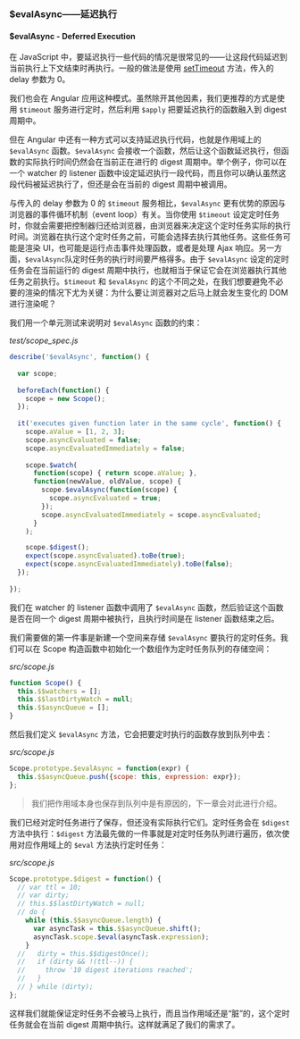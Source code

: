 ### $evalAsync——延迟执行
#### $evalAsync - Deferred Execution

在 JavaScript 中，要延迟执行一些代码的情况是很常见的——让这段代码延迟到当前执行上下文结束时再执行。一般的做法是使用 [setTimeout](https://developer.mozilla.org/en-US/docs/Web/API/WindowOrWorkerGlobalScope/setTimeout) 方法，传入的 delay 参数为 0。

我们也会在 Angular 应用这种模式。虽然除开其他因素，我们更推荐的方式是使用 `$timeout` 服务进行定时，然后利用 `$apply` 把要延迟执行的函数融入到 digest 周期中。

但在 Angular 中还有一种方式可以支持延迟执行代码，也就是作用域上的 `$evalAsync` 函数。`$evalAsync` 会接收一个函数，然后让这个函数延迟执行，但函数的实际执行时间仍然会在当前正在进行的 digest 周期中。举个例子，你可以在一个 watcher 的 listener 函数中设定延迟执行一段代码，而且你可以确认虽然这段代码被延迟执行了，但还是会在当前的 digest 周期中被调用。

与传入的 delay 参数为 0 的 `$timeout` 服务相比，`$evalAsync` 更有优势的原因与浏览器的事件循环机制（event loop）有关。当你使用 `$timeout` 设定定时任务时，你就会需要把控制器归还给浏览器，由浏览器来决定这个定时任务实际的执行时间。浏览器在执行这个定时任务之前，可能会选择去执行其他任务。这些任务可能是渲染 UI，也可能是运行点击事件处理函数，或者是处理 Ajax 响应。另一方面，`$evalAsync`队定时任务的执行时间要严格得多。由于 `$evalAsync` 设定的定时任务会在当前运行的 digest 周期中执行，也就相当于保证它会在浏览器执行其他任务之前执行。`$timeout` 和 `$evalAsync` 的这个不同之处，在我们想要避免不必要的渲染的情况下尤为关键：为什么要让浏览器对之后马上就会发生变化的 DOM 进行渲染呢？

我们用一个单元测试来说明对 `$evalAsync` 函数的约束：

_test/scope_spec.js_

```js
describe('$evalAsync', function() {
  
  var scope;
  
  beforeEach(function() {
    scope = new Scope();
  });
  
  it('executes given function later in the same cycle', function() {
    scope.aValue = [1, 2, 3];
    scope.asyncEvaluated = false;
    scope.asyncEvaluatedImmediately = false;
    
    scope.$watch(
      function(scope) { return scope.aValue; },
      function(newValue, oldValue, scope) {
        scope.$evalAsync(function(scope) {
          scope.asyncEvaluated = true;
        });
        scope.asyncEvaluatedImmediately = scope.asyncEvaluated;
      }
    );

    scope.$digest();
    expect(scope.asyncEvaluated).toBe(true);
    expect(scope.asyncEvaluatedImmediately).toBe(false);
  });
  
});
```

我们在 watcher 的 listener 函数中调用了 `$evalAsync` 函数，然后验证这个函数是否在同一个 digest 周期中被执行，且执行时间是在 listener 函数结束之后。

我们需要做的第一件事是新建一个空间来存储 `$evalAsync` 要执行的定时任务。我们可以在 Scope 构造函数中初始化一个数组作为定时任务队列的存储空间：

_src/scope.js_

```js
function Scope() {
  this.$$watchers = [];
  this.$$lastDirtyWatch = null;
  this.$$asyncQueue = [];
}
```

然后我们定义 `$evalAsync` 方法，它会把要定时执行的函数存放到队列中去：

_src/scope.js_

```js
Scope.prototype.$evalAsync = function(expr) {
  this.$$asyncQueue.push({scope: this, expression: expr});
};
```

> 我们把作用域本身也保存到队列中是有原因的，下一章会对此进行介绍。

我们已经对定时任务进行了保存，但还没有实际执行它们。定时任务会在 `$digest` 方法中执行：`$digest` 方法最先做的一件事就是对定时任务队列进行遍历，依次使用对应作用域上的 `$eval` 方法执行定时任务：

_src/scope.js_

```js
Scope.prototype.$digest = function() {
  // var ttl = 10;
  // var dirty;
  // this.$$lastDirtyWatch = null;
  // do {
    while (this.$$asyncQueue.length) {
      var asyncTask = this.$$asyncQueue.shift();
      asyncTask.scope.$eval(asyncTask.expression);
    }
  //   dirty = this.$$digestOnce();
  //   if (dirty && !(ttl--)) {
  //     throw '10 digest iterations reached';
  //   }
  // } while (dirty);
};
```

这样我们就能保证定时任务不会被马上执行，而且当作用域还是“脏”的，这个定时任务就会在当前 digest 周期中执行。这样就满足了我们的需求了。